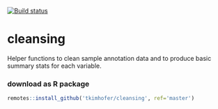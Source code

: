 [![Build status](https://ci.appveyor.com/api/projects/status/yltuaev7t3l1olhn/branch/master?svg=true)](https://ci.appveyor.com/project/tkimhofer/cleansing-4cs7f/branch/master)


# cleansing
Helper functions to clean sample annotation data and to produce basic summary stats for each variable.

### download as R package
```r
remotes::install_github('tkimhofer/cleansing', ref='master')
```

